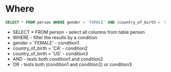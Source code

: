 # Where

```sql
SELECT * FROM person WHERE gender = 'FEMALE' AND (country_of_birth = 'CA' OR country_of_birth = 'US');
```

- SELECT * FROM person - select all columns from table person
- WHERE - filter the results by a condition
- gender = 'FEMALE' - condition1 
- country_of_birth = 'CA' - condition2
- country_of_birth = 'US' - condition3
- AND - tests both condition1 and condition2
- OR - tests both (condition1 and condition2) or condition3